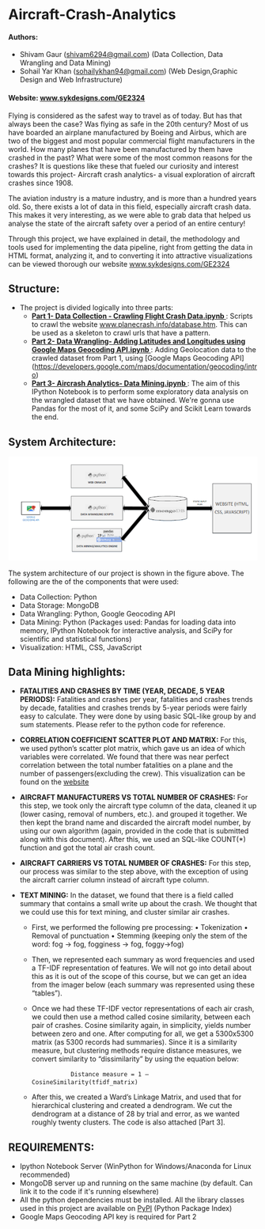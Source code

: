 # Aircraft-Crash-Analytics
#### Authors: 
 * Shivam Gaur (shivam6294@gmail.com) (Data Collection, Data Wrangling and Data Mining)
 * Sohail Yar Khan (sohailykhan94@gmail.com) (Web Design,Graphic Design and Web Infrastructure)
#### Website: www.sykdesigns.com/GE2324
Flying is considered as the safest way to travel as of today. But has that always been the case? Was flying as safe in the 20th century? Most of us have boarded an airplane manufactured by Boeing and Airbus, which are two of the biggest and most popular commercial flight manufacturers in the world. How many planes that have been manufactured by them have crashed in the past? What were some of the most common reasons for the crashes? It is questions like these that fueled our curiosity and interest towards this project- Aircraft crash analytics- a visual exploration of aircraft crashes since 1908.

The aviation industry is a mature industry, and is more than a hundred years old. So, there exists a lot of data in this field, especially aircraft crash data. This makes it very interesting, as we were able to grab data that helped us analyse the state of the aircraft safety over a period of an entire century!

Through this project, we have explained in detail, the methodology and tools used for implementing the data pipeline, right from getting the data in HTML format, analyzing it, and to converting it into attractive visualizations can be viewed thorough our website www.sykdesigns.com/GE2324

##  Structure: 
* The project is divided logically into three parts:
  * <u><b> Part 1- Data Collection - Crawling Flight Crash Data.ipynb </u></b>: Scripts to crawl the website www.planecrash.info/database.htm. This can be used as a skeleton to crawl urls that have a pattern.
  * <u><b> Part 2- Data Wrangling- Adding Latitudes and Longitudes using Google Maps Geocoding API.ipynb </u></b>: Adding Geolocation data to the crawled dataset from Part 1, using [Google Maps Geocoding API] (https://developers.google.com/maps/documentation/geocoding/intro)
  * <u><b> Part 3- Aircrash Analytics- Data Mining.ipynb </u></b>: The aim of this IPython Notebook is to perform some exploratory data analysis on the wrangled dataset that we have obtained. We're gonna use Pandas for the most of it, and some SciPy and Scikit Learn towards the end. 

## System Architecture: 
<img src = "System_Architecture.PNG">

The system architecture of our project is shown in the figure above. The following are the of
the components that were used:
* Data Collection: Python
* Data Storage: MongoDB
* Data Wrangling: Python, Google Geocoding API
* Data Mining: Python (Packages used: Pandas for loading data into memory, IPython
Notebook for interactive analysis, and SciPy for scientific and statistical functions)
* Visualization: HTML, CSS, JavaScript

## Data Mining highlights:

* <b>FATALITIES AND CRASHES BY TIME (YEAR, DECADE, 5 YEAR PERIODS):</b>
Fatalities and crashes per year, fatalities and crashes trends by decade, fatalities and crashes trends by 5-year periods were fairly easy to calculate. They were done by using basic SQL-like group by and sum statements. Please refer to the python code for reference.

* <b>CORRELATION COEFFICIENT SCATTER PLOT AND MATRIX:</b>
For this, we used python’s scatter plot matrix, which gave us an idea of which variables were correlated. We found that there was near perfect correlation between the total number fatalities on a plane and the number of passengers(excluding the crew). This visualization can be found on the [website]()

* <b>AIRCRAFT MANUFACTURERS VS TOTAL NUMBER OF CRASHES:</b>
For this step, we took only the aircraft type column of the data, cleaned it up (lower casing, removal of numbers, etc.). and grouped it together. We then kept the brand name and discarded the aircraft model number, by using our own algorithm (again, provided in the code that is submitted along with this document). After this, we used an SQL-like COUNT(*) function and got the total air crash count.

* <b>AIRCRAFT CARRIERS VS TOTAL NUMBER OF CRASHES:</b>
For this step, our process was similar to the step above, with the exception of using the aircraft carrier column instead of aircraft type column.

* <b>TEXT MINING:</b>
In the dataset, we found that there is a field called summary that contains a small write up about the crash. We thought that we could use this for text mining, and cluster similar air crashes.

  * First, we performed the following pre processing:
    •  Tokenization
    • Removal of punctuation
    • Stemming (keeping only the stem of the word: fog -> fog, fogginess -> fog, foggy->fog)

  * Then, we represented each summary as word frequencies and used a TF-IDF representation of features. We will not go into detail about this as it is out of the scope of this course, but we can get an idea from the imager below (each summary was represented using these “tables”).

  * Once we had these TF-IDF vector representations of each air crash, we could then use a method called cosine similarity, between each pair of crashes. Cosine similarity again, in simplicity, yields number between zero and one. After computing for all, we get a 5300x5300 matrix (as 5300 records had summaries). Since it is a similarity measure, but clustering methods require distance measures, we convert similarity to “dissimilarity” by using the equation below:

                   Distance measure = 1 – CosineSimilarity(tfidf_matrix)

  * After this, we created a Ward’s Linkage Matrix, and used that for hierarchical clustering and created a dendrogram. We cut the dendrogram at a distance of 28 by trial and error, as we wanted roughly twenty clusters. The code is also attached [Part 3].

## REQUIREMENTS:
* Ipython Notebook Server (WinPython for Windows/Anaconda for Linux recommended)
* MongoDB server up and running on the same machine (by default. Can link it to the code if it's running elsewhere)
* All the python dependencies must be installed. All the library classes used in this project are available on [PyPI](https://pypi.python.org/pypi) (Python Package Index)
* Google Maps Geocoding API key is required for Part 2
